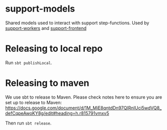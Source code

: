 # support-models
Shared models used to interact with support step-functions.  Used by [support-workers](https://github.com/guardian/support-workers) and [support-frontend](https://github.com/guardian/support-frontend)

Releasing to local repo
==================

Run `sbt publishLocal`.


Releasing to maven
==================

We use sbt to release to Maven. Please check notes here to ensure you are set up to release to Maven:
https://docs.google.com/document/d/1M_MiE8qntdDn97QIRnIUci5wdVQ8_defCqpeAwoKY8g/edit#heading=h.r815791vmxv5

Then run `sbt release`.
